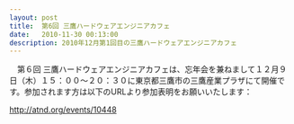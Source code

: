 ```yaml
---
layout: post
title:  第6回 三鷹ハードウェアエンジニアカフェ
date:   2010-11-30 00:13:00
description: 2010年12月第1回目の三鷹ハードウェアエンジニアカフェ
---
```


　第６回 三鷹ハードウェアエンジニアカフェは、忘年会を兼ねまして１２月９日（木）１５：００～２０：３０に東京都三鷹市の三鷹産業プラザにて開催です。参加されます方は以下のURLより参加表明をお願いいたします：

<a href="http://atnd.org/events/10448">http://atnd.org/events/10448</a>

